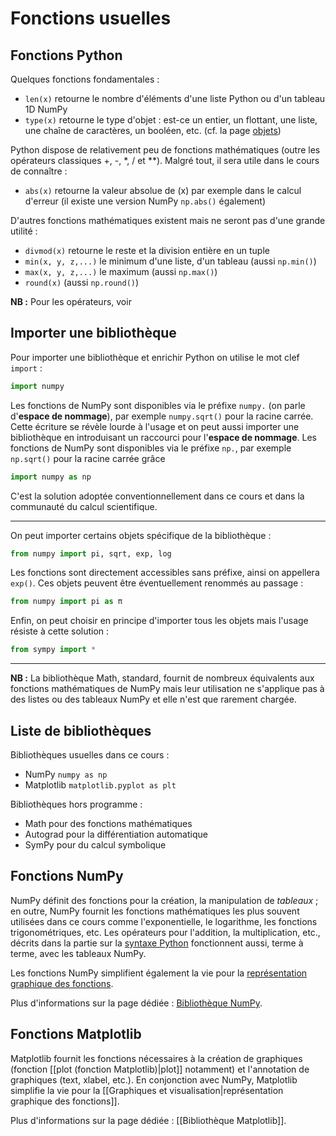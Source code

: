# Fonctions usuelles

## Fonctions Python

Quelques fonctions fondamentales :

* `len(x)` retourne le nombre d'éléments d'une liste Python ou d'un tableau 1D NumPy
* `type(x)` retourne le type d'objet : est-ce un entier, un flottant, une liste, une chaîne de caractères, un booléen, etc. (cf. la page [objets](objet.html))

Python dispose de relativement peu de fonctions mathématiques (outre les opérateurs classiques +, -, *, / et **). Malgré tout, il sera utile dans le cours de connaître :

* `abs(x)` retourne la valeur absolue de \(x\) par exemple dans le calcul d'erreur (il existe une version NumPy `np.abs()` également)

D'autres fonctions mathématiques existent mais ne seront pas d'une grande utilité :

* `divmod(x)` retourne le reste et la division entière en un tuple
* `min(x, y, z,...)` le minimum d'une liste, d'un tableau (aussi `np.min()`)
* `max(x, y, z,...)` le maximum (aussi `np.max()`)
* `round(x)` (aussi `np.round()`)

**NB :** Pour les opérateurs, voir <!-- TODO syntaxe Python. -->

## Importer une bibliothèque

Pour importer une bibliothèque et enrichir Python on utilise le mot clef `import` :

```Python
import numpy
```

Les fonctions de NumPy sont disponibles via le préfixe `numpy.` (on parle d'**espace de nommage**), par exemple `numpy.sqrt()` pour la racine carrée.  Cette écriture se révèle lourde à l'usage et on peut aussi importer une bibliothèque en introduisant un raccourci pour l'**espace de nommage**. Les fonctions de NumPy sont disponibles via le préfixe `np.`, par exemple `np.sqrt()` pour la racine carrée grâce

```Python
import numpy as np
```

C'est la solution adoptée conventionnellement dans ce cours et dans la communauté du calcul scientifique.

---

On peut importer certains objets spécifique de la bibliothèque :

```Python
from numpy import pi, sqrt, exp, log
```

Les fonctions sont directement accessibles sans préfixe, ainsi on appellera `exp()`.
Ces objets peuvent être éventuellement renommés au passage :

```Python
from numpy import pi as π
```

Enfin, on peut choisir en principe d'importer tous les objets mais l'usage résiste à cette solution :

```Python
from sympy import *
```

---

**NB :** La bibliothèque Math, standard, fournit de nombreux équivalents aux fonctions mathématiques de NumPy mais leur utilisation ne s'applique pas à des listes ou des tableaux NumPy et elle n'est que rarement chargée.

## Liste de bibliothèques

Bibliothèques usuelles dans ce cours :

* NumPy `numpy as np`
* Matplotlib `matplotlib.pyplot as plt`

Bibliothèques hors programme :

* Math     pour des fonctions mathématiques
* Autograd pour la différentiation automatique
* SymPy    pour du calcul symbolique

## Fonctions NumPy

NumPy définit des fonctions pour la création, la manipulation de *tableaux* ; en outre, NumPy fournit les fonctions mathématiques les plus souvent utilisées dans ce cours comme l'exponentielle, le logarithme, les fonctions trigonométriques, etc. Les opérateurs pour l'addition, la multiplication, etc., décrits dans la partie sur la [syntaxe Python](syntaxe_Python.html) fonctionnent aussi, terme à terme, avec les tableaux NumPy.

Les fonctions NumPy simplifient également la vie pour la [représentation graphique des fonctions](graphiques.html).

Plus d'informations sur la page dédiée : [Bibliothèque NumPy](numpy.html).

## Fonctions Matplotlib

Matplotlib fournit les fonctions nécessaires à la création de graphiques (fonction [[plot (fonction Matplotlib)|plot]] notamment) et l'annotation de graphiques (text, xlabel, etc.). En conjonction avec NumPy, Matplotlib simplifie la vie pour la [[Graphiques et visualisation|représentation graphique des fonctions]].

Plus d'informations sur la page dédiée : [[Bibliothèque Matplotlib]].
